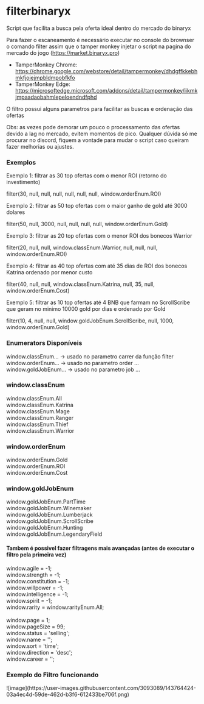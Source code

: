 # filterbinaryx



Script que facilita a busca pela oferta ideal dentro do mercado do binaryx

Para fazer o escaneamento é necessário executar no console do brownser o comando filter assim que o tamper monkey injetar o script na pagina do mercado do jogo (https://market.binaryx.pro)

- TamperMonkey Chrome: https://chrome.google.com/webstore/detail/tampermonkey/dhdgffkkebhmkfjojejmpbldmpobfkfo
- TamperMonkey Edge: https://microsoftedge.microsoft.com/addons/detail/tampermonkey/iikmkjmpaadaobahmlepeloendndfphd

O filtro possui alguns parametros para facilitar as buscas e ordenação das ofertas

Obs: as vezes pode demorar um pouco o processamento das ofertas devido a lag no mercado, evitem momentos de pico.
Qualquer dúvida só me procurar no discord, fiquem a vontade para mudar o script caso queiram fazer melhorias ou ajustes.

<p><h3>Exemplos</h3></p>

<p>Exemplo 1: filtrar as 30 top ofertas com o menor ROI (retorno do investimento)</p>
filter(30, null, null, null, null, null, null, window.orderEnum.ROI)

<p>Exemplo 2: filtrar as 50 top ofertas com o maior ganho de gold até 3000 dolares</p>
filter(50, null, 3000, null, null, null, null, window.orderEnum.Gold)

<p>Exemplo 3: filtrar as 20 top ofertas com o menor ROI dos bonecos Warrior</p>
filter(20, null, null, window.classEnum.Warrior, null, null, null, window.orderEnum.ROI)

<p>Exemplo 4: filtrar as 40 top ofertas com até 35 dias de ROI dos bonecos Katrina ordenado por menor custo</p>
filter(40, null, null, window.classEnum.Katrina, null, 35, null, window.orderEnum.Cost)

<p>Exemplo 5: filtrar as 10 top ofertas até 4 BNB que farmam no ScrollScribe que geram no minimo 10000 gold por dias e ordenado por Gold</p>
filter(10, 4, null, null, window.goldJobEnum.ScrollScribe, null, 1000, window.orderEnum.Gold)

<p><h3>Enumerators Disponíveis</h3></p>
window.classEnum... -> usado no parametro carrer da função filter<br/>
window.orderEnum... -> usado no parametro order ...<br/>
window.goldJobEnum... -> usado no parametro job ...<br/>


<p><h3>window.classEnum</h3></p>
window.classEnum.All<br/>
window.classEnum.Katrina<br/>
window.classEnum.Mage<br/>
window.classEnum.Ranger<br/>
window.classEnum.Thief<br/>
window.classEnum.Warrior<br/>


<p><h3>window.orderEnum</h3></p>
window.orderEnum.Gold<br/>
window.orderEnum.ROI<br/>
window.orderEnum.Cost<br/>

<p><h3>window.goldJobEnum</h3></p>
window.goldJobEnum.PartTime<br/>
window.goldJobEnum.Winemaker<br/>
window.goldJobEnum.Lumberjack<br/>
window.goldJobEnum.ScrollScribe<br/>
window.goldJobEnum.Hunting<br/>
window.goldJobEnum.LegendaryField<br/>

<p><h4>Tambem é possivel fazer filtragens mais avançadas (antes de executar o filtro pela primeira vez)</h4></p>

window.agile = -1;<br/>
window.strength = -1;<br/>
window.constitution = -1;<br/>
window.willpower = -1;<br/>
window.intelligence = -1;<br/>
window.spirit = -1;<br/>
window.rarity = window.rarityEnum.All;<br/>
<br/>
window.page = 1;<br/>
window.pageSize = 99;<br/>
window.status = 'selling';<br/>
window.name = '';<br/>
window.sort = 'time';<br/>
window.direction = 'desc';<br/>
window.career = ''; <br/>


<p><h3>Exemplo do Filtro funcionando</h3></p>
![image](https://user-images.githubusercontent.com/3093089/143764424-03a4ec4d-59de-462d-b3f6-612433be706f.png)

